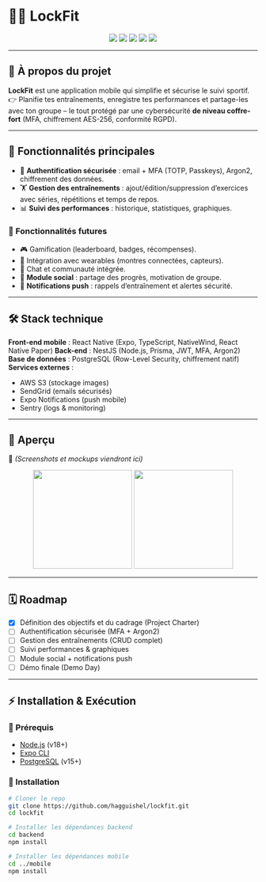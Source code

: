 # 🏋️‍♂️ LockFit

<p align="center">
  <img src="https://img.shields.io/badge/Mobile-React%20Native-blue?logo=react" />
  <img src="https://img.shields.io/badge/Backend-NestJS-red?logo=nestjs" />
  <img src="https://img.shields.io/badge/Database-PostgreSQL-blue?logo=postgresql" />
  <img src="https://img.shields.io/badge/Security-MFA%20%7C%20AES--256%20%7C%20RGPD-green" />
  <img src="https://img.shields.io/badge/License-MIT-yellow" />
</p>

---

## 📖 À propos du projet

**LockFit** est une application mobile qui simplifie et sécurise le suivi sportif.
👉 Planifie tes entraînements, enregistre tes performances et partage-les avec ton groupe – le tout protégé par une cybersécurité **de niveau coffre-fort** (MFA, chiffrement AES-256, conformité RGPD).

---

## 🚀 Fonctionnalités principales

- 🔐 **Authentification sécurisée** : email + MFA (TOTP, Passkeys), Argon2, chiffrement des données.
- 🏋️ **Gestion des entraînements** : ajout/édition/suppression d’exercices avec séries, répétitions et temps de repos.
- 📊 **Suivi des performances** : historique, statistiques, graphiques.

### 🔮 Fonctionnalités futures
- 🎮 Gamification (leaderboard, badges, récompenses).
- 📱 Intégration avec wearables (montres connectées, capteurs).
- 💬 Chat et communauté intégrée.
- 🤝 **Module social** : partage des progrès, motivation de groupe.
- 🔔 **Notifications push** : rappels d’entraînement et alertes sécurité.

---

## 🛠️ Stack technique

**Front-end mobile** : React Native (Expo, TypeScript, NativeWind, React Native Paper)
**Back-end** : NestJS (Node.js, Prisma, JWT, MFA, Argon2)
**Base de données** : PostgreSQL (Row-Level Security, chiffrement natif)
**Services externes** :
- AWS S3 (stockage images)
- SendGrid (emails sécurisés)
- Expo Notifications (push mobile)
- Sentry (logs & monitoring)

---

## 📸 Aperçu

📱 *(Screenshots et mockups viendront ici)*

<p align="center">
  <img src="https://via.placeholder.com/300x600.png?text=Mockup+App+LockFit" width="200" />
  <img src="https://via.placeholder.com/300x600.png?text=Dashboard+LockFit" width="200" />
</p>

---

## 🗓️ Roadmap

- [x] Définition des objectifs et du cadrage (Project Charter)
- [ ] Authentification sécurisée (MFA + Argon2)
- [ ] Gestion des entraînements (CRUD complet)
- [ ] Suivi performances & graphiques
- [ ] Module social + notifications push
- [ ] Démo finale (Demo Day)

---

## ⚡ Installation & Exécution

### 📌 Prérequis
- [Node.js](https://nodejs.org/) (v18+)
- [Expo CLI](https://docs.expo.dev/)
- [PostgreSQL](https://www.postgresql.org/) (v15+)

### 🔽 Installation

```bash
# Cloner le repo
git clone https://github.com/hagguishel/lockfit.git
cd lockfit

# Installer les dépendances backend
cd backend
npm install

# Installer les dépendances mobile
cd ../mobile
npm install
